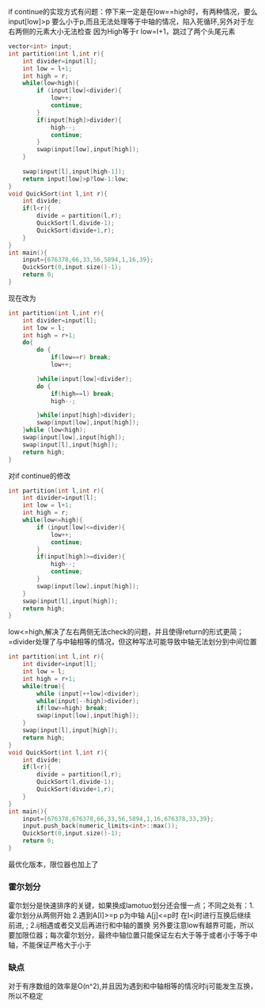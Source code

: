 if continue的实现方式有问题：停下来一定是在low==high时，有两种情况，要么input[low]>p 要么小于p,而且无法处理等于中轴的情况，陷入死循环,另外对于左右两侧的元素大小无法检查
因为High等于r low=I+1，跳过了两个头尾元素
```cpp
vector<int> input;
int partition(int l,int r){
    int divider=input[l];
    int low = l+1;
    int high = r;
    while(low<high){
        if (input[low]<divider){
            low++;
            continue;
        }
        if(input[high]>divider){
            high--;
            continue;
        }
        swap(input[low],input[high]);
    }
   
    swap(input[l],input[high-1]);
    return input[low]>p?low-1:low;
}
void QuickSort(int l,int r){
    int divide;
    if(l<r){
        divide = partition(l,r);
        QuickSort(l,divide-1);
        QuickSort(divide+1,r);
    }
}
int main(){
    input={676378,66,33,56,5894,1,16,39};
    QuickSort(0,input.size()-1);
    return 0;
}
```
现在改为
```cpp
int partition(int l,int r){
    int divider=input[l];
    int low = l;
    int high = r+1;
    do{
        do {
            if(low==r) break;
            low++;

        }while(input[low]<divider);
        do {
            if(high==l) break;
            high--;

        }while(input[high]>divider);
        swap(input[low],input[high]);
    }while (low<high);
    swap(input[low],input[high]);
    swap(input[l],input[high]);
    return high;
}
```
对if continue的修改
```cpp
int partition(int l,int r){
    int divider=input[l];
    int low = l+1;
    int high = r;
    while(low<=high){
        if (input[low]<=divider){
            low++;
            continue;
        }
        if(input[high]>=divider){
            high--;
            continue;
        }
        swap(input[low],input[high]);
    }
    swap(input[l],input[high]);
    return high;
}
```
low<=high,解决了左右两侧无法check的问题，并且使得return的形式更简；=divider处理了与中轴相等的情况，但这种写法可能导致中轴无法划分到中间位置

```cpp
int partition(int l,int r){
    int divider=input[l];
    int low = l;
    int high = r+1;
    while(true){
        while (input[++low]<divider);
        while(input[--high]>divider);
        if(low>=high) break;
        swap(input[low],input[high]);
    }
    swap(input[l],input[high]);
    return high;
}
void QuickSort(int l,int r){
    int divide;
    if(l<r){
        divide = partition(l,r);
        QuickSort(l,divide-1);
        QuickSort(divide+1,r);
    }
}
int main(){
    input={676378,676378,66,33,56,5894,1,16,676378,33,39};
    input.push_back(numeric_limits<int>::max());
    QuickSort(0,input.size()-1);
    return 0;
}
```
最优化版本，限位器也加上了
### 霍尔划分
霍尔划分是快速排序的关键，如果换成lamotuo划分还会慢一点；不同之处有：1.霍尔划分从两侧开始 2.遇到A[I]>=p p为中轴 A[j]<=p时 在I<j时进行互换后继续前进,
;
2.ij相遇或者交叉后再进行和中轴的置换
另外要注意low有越界可能，所以要加限位器；每次霍尔划分，最终中轴位置只能保证左右大于等于或者小于等于中轴，不能保证严格大于小于
### 缺点
对于有序数组的效率是O(n^2),并且因为遇到和中轴相等的情况时ij可能发生互换，所以不稳定
